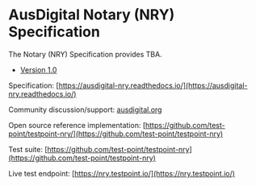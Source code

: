 # AusDigital Notary (NRY) Specification

The Notary (NRY) Specification provides TBA.

 * [Version 1.0](/docs/1.0/index.md)

Specification: [https://ausdigital-nry.readthedocs.io/](https://ausdigital-nry.readthedocs.io/)

Community discussion/support: [ausdigital.org](http://ausdigital.org)

Open source reference implementation: [https://github.com/test-point/testpoint-nry/](https://github.com/test-point/testpoint-nry)

Test suite: [https://github.com/test-point/testpoint-nry](https://github.com/test-point/testpoint-nry)

Live test endpoint: [https://nry.testpoint.io/](https://nry.testpoint.io/)
